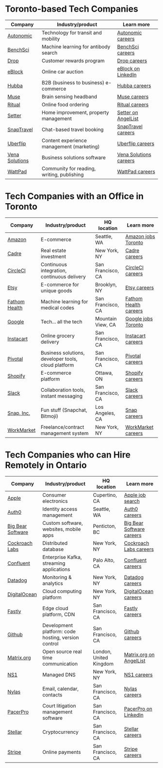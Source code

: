# Toronto-based Tech Companies

| Company | Industry/product | Learn more |
|---------|------------------|------------|
|[Autonomic](https://autonomic.ai/)|Technology for transit and mobility|[Autonomic careers](https://autonomic.ai/careers)|
|[BenchSci](https://www.benchsci.com/)|Machine learning for antibody search|[BenchSci careers](https://benchsci.bamboohr.com/jobs/)|
|[Drop](https://www.earnwithdrop.com/)|Customer rewards program|[Drop careers](https://www.earnwithdrop.com/pages/careers)|
|[eBlock](https://www.eblock.ca/)|Online car auction|[eBlock on LinkedIn](https://www.linkedin.com/company/eblock-inc./)|
|[Hubba](https://www.hubba.com/)|B2B (business to business) e-commerce|[Hubba careers](https://hq.hubba.com/careers)|
|[Muse](http://www.choosemuse.com/)|Brain sensing headband|[Muse careers](http://www.choosemuse.com/careers/)|
|[Ritual](https://www.ritual.co/)|Online food ordering|[Ritual careers](https://www.ritual.co/careers)|
|[Setter](https://setter.com/)|Home improvement, property management|[Setter on AngelList](https://angel.co/setter-home-services/jobs)|
|[SnapTravel](https://www.snaptravel.com/)|Chat-based travel booking|[SnapTravel careers](https://www.snaptravel.com/careers)|
|[Uberflip](https://www.uberflip.com/)|Content experience management (marketing)|[Uberflip careers](https://www.uberflip.com/careers/)|
|[Vena Solutions](https://venasolutions.com)|Business solutions software|[Vena Solutions careers](https://careers.venasolutions.com/)|
|[WattPad](https://www.wattpad.com/)|Community for reading, writing, publishing|[WattPad careers](https://company.wattpad.com/work-at-wattpad)|

# Tech Companies with an Office in Toronto

| Company | Industry/product | HQ location | Learn more |
|---------|------------------|-------------|------------|
|[Amazon](https://www.amazon.ca/)|E-commerce|Seattle, WA|[Amazon jobs Toronto](https://www.amazon.jobs/en/locations/toronto-canada)|
|[Cadre](https://cadre.com/)|Real estate investment|New York, NY|[Cadre careers](https://cadre.com/careers)|
|[CircleCI](https://circleci.com/)|Continuous integration, continuous delivery|San Francisco, CA|[CircleCI careers](https://circleci.com/jobs/)|
|[Etsy](https://www.etsy.com/)|E-commerce for unique goods|Brooklyn, NY|[Etsy careers](https://www.etsy.com/careers)|
|[Fathom Health](https://www.fathomhealth.co/)|Machine learning for medical codes|San Francisco, CA|[Fathom Health careers](https://jobs.lever.co/fathomhealth)|
|[Google](https://www.google.com/)|Tech... all the tech|Mountain View, CA|[Google jobs Toronto](https://careers.google.com/jobs#t=sq&q=j&li=20&l=false&jl=43.653226%3A-79.38318429999998%3AToronto%2C+ON%2C+Canada%3ACA%3A%3A19.271436077549094%3ALOCALITY&jld=10&&jcoid=7c8c6665-81cf-4e11-8fc9-ec1d6a69120c&jcoid=e43afd0d-d215-45db-a154-5386c9036525&)|
|[Instacart](https://www.instacart.ca/)|Online grocery delivery|San Francisco, CA|[Instacart careers](https://careers.instacart.com/)|
|[Pivotal](https://pivotal.io/)|Business solutions, developer tools, cloud platform|San Francisco, CA|[Pivotal careers](https://pivotal.io/careers)|
|[Shopify](https://www.shopify.ca/)|E-commerce platform|Ottawa, ON|[Shopify careers](https://www.shopify.ca/careers)|
|[Slack](https://slack.com)|Collaboration tools, instant messaging|San Francisco, CA|[Slack careers](https://slack.com)|
|[Snap, Inc.](https://www.snap.com)|Fun stuff (Snapchat, Bitmoji)|Los Angeles, CA|[Snap careers](https://careers.snap.com/)|
|[WorkMarket](https://www.workmarket.com/)|Freelance/contract management system|New York, NY|[WorkMarket careers](https://www.workmarket.com/careers)|

# Tech Companies who can Hire Remotely in Ontario

| Company | Industry/product | HQ location | Learn more |
|---------|------------------|-------------|------------|
|[Apple](https://www.apple.com/ca/)|Consumer electronics|Cupertino, CA|[Apple job search](https://jobs.apple.com/ca/search)|
|[Auth0](https://auth0.com/)|Identity access management|Seattle, WA|[Auth0 careers](https://auth0.com/careers)|
|[Big Bear Software](http://www.bigbearsoftware.ca/)|Custom software, websites, mobile apps|Penticton, BC|[Big Bear Software careers](http://bigbearcustomsoftware.com/careers/)|
|[Cockroach Labs](https://www.cockroachlabs.com/)|Distributed database|New York, NY|[Cockroach Labs careers](https://www.cockroachlabs.com/careers/)|
|[Confluent](https://www.confluent.io/)|Enterprise Kafka, streaming applications|Palo Alto, CA|[Confluent careers](https://www.confluent.io/careers/)|
|[Datadog](https://www.datadoghq.com/)|Monitoring & analytics|New York, NY|[Datadog careers](https://www.datadoghq.com/careers/)|
|[DigitalOcean](https://www.digitalocean.com/)|Cloud computing platform|New York, NY|[DigitalOcean careers](https://www.digitalocean.com/company/careers/)|
|[Fastly](https://www.fastly.com/)|Edge cloud platform, CDN|San Francisco, CA|[Fastly careers](https://www.fastly.com/about/careers)|
|[Github](https://github.com/)|Development platform: code hosting, version control|San Francisco, CA|[Github careers](https://github.com/about/careers)|
|[Matrix.org](https://matrix.org)|Open source real time communication|London, United Kingdom|[Matrix.org on AngelList](https://angel.co/matrix-org)|
|[NS1](https://ns1.com/)|Managed DNS|New York, NY|[NS1 careers](https://ns1.com/careers)|
|[Nylas](https://www.nylas.com/)|Email, calendar, contacts|San Francisco, CA|[Nylas careers](https://www.nylas.com/jobs/)|
|[PacerPro](https://www.pacerpro.com/)|Court litigation management software|San Francisco, CA|[PacerPro on LinkedIn](https://www.linkedin.com/company/pacerpro/)|
|[Stellar](https://www.stellar.org/)|Cryptocurrency|San Francisco, CA|[Stellar careers](https://jobs.lever.co/stellar)|
|[Stripe](https://stripe.com)|Online payments|San Francisco, CA|[Stripe careers](https://stripe.com/jobs)|
